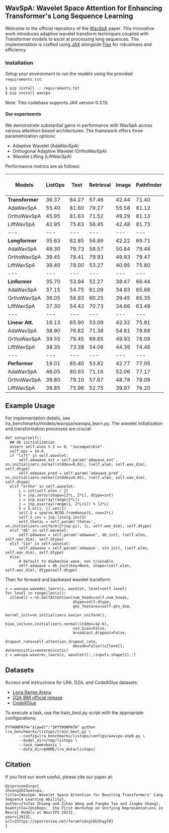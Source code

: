 ## WavSpA: Wavelet Space Attention for Enhancing Transformer's Long Sequence Learning

Welcome to the official repository of the [WavSpA](https://arxiv.org/abs/2210.01989) paper. This innovative work introduces adaptive wavelet transform techniques coupled with Transformer models to excel at processing long sequences. The implementation is crafted using [JAX](https://github.com/google/jax) alongside [Flax](https://github.com/google/flax) for robustness and efficiency.

### Installation

Setup your environment to run the models using the provided `requirements.txt`:

```bash
$ pip install -r requirements.txt
$ pip install wavspa
```
Note: This codebase supports JAX version 0.3.13.

#### Our experiments

We demonstrate substantial gains in performance with WavSpA across various attention-based architectures. The framework offers three parametrization options:

* Adaptive Wavelet (AdaWavSpA)
* Orthogonal Adaptive Wavelet (OrthoWavSpA)
* Wavelet Lifting (LiftWavSpA)

Performance metrics are as follows:

Models | ListOps | Text | Retrieval | Image | Pathfinder | Avg | Avg (w/o r)
--- | --- | --- | --- | --- | --- | --- | ---
**Transformer** | 36.37 | 64.27 | 57.46 | 42.44 | 71.40 | 54.39 | 53.62
AdaWavSpA | 55.40 | 81.60 | 79.27 | 55.58 | 81.12 | 70.59 | 68.43
OrthoWavSpA | 45.95 | 81.63 | 71.52 | 49.29 | 81.13 | 65.90 | 64.50
LiftWavSpA | 42.95 | 75.63 | 56.45 | 42.48 | 81.73 | 59.85 | 60.70
--- | --- | --- | --- | --- | --- | --- | ---
**Longformer** | 35.63 | 62.85 | 56.89 | 42.22 | 69.71 | 53.46 | 52.60
AdaWavSpA | 49.30 | 79.73 | 58.57 | 50.84 | 79.48 | 63.66 | 64.93
OrthoWavSpA | 39.45 | 78.41 | 79.93 | 49.93 | 79.47 | 54.96 | 54.96
LiftWavSpA | 39.40 | 78.00 | 53.27 | 40.95 | 75.80 | 57.48 | 58.54
--- | --- | --- | --- | --- | --- | --- | ---
**Linformer** | 35.70 | 53.94 | 52.27 | 38.47 | 66.44 | 49.36 | 48.64
AdaWavSpA | 37.15 | 54.75 | 61.09 | 34.93 | 65.66 | 50.72 | 48.12
OrthoWavSpA | 38.05 | 56.93 | 60.25 | 39.45 | 65.35 | 52.01 | 49.95
LiftWavSpA | 37.30 | 54.43 | 70.73 | 34.66 | 63.49 | 52.12 | 47.47
--- | --- | --- | --- | --- | --- | --- | ---
**Linear Att.** | 16.13 | 65.90 | 53.09 | 42.32 | 75.91 | 50.67 | 50.06
AdaWavSpA | 38.90 | 76.82 | 71.38 | 54.81 | 79.68 | 64.32 | 62.55
OrthoWavSpA | 39.55 | 79.45 | 69.65 | 49.93 | 78.09 | 55.86 | 55.86
LiftWavSpA | 38.35 | 73.39 | 54.06 | 44.39 | 74.46 | 56.93 | 57.65
--- | --- | --- | --- | --- | --- | --- | ---
**Performer** | 18.01 | 65.40 | 53.82 | 42.77 | 77.05 | 51.41 | 50.81
AdaWavSpA | 46.05 | 80.93 | 71.16 | 52.06 | 77.17 | 65.47 | 64.05
OrthoWavSpA | 39.80 | 79.10 | 57.67 | 48.78 | 78.09 | 60.69 | 61.44
LiftWavSpA | 39.85 | 75.96 | 52.75 | 39.97 | 76.20 | 56.95 | 58.00

## Example Usage

For implementation details, see lra_benchmarks/models/wavspa/wavspa_learn.py. The wavelet initialization and transformation processes are crucial:
```
def setup(self):
  ## db initialization
  assert self.wlen % 2 == 0, "incompatible"        
  self.eps = 1e-4
  if "lift" in self.wavelet:
      self.adawave_est = self.param('adawave_est', nn.initializers.normal(stddev=0.02), (self.wlen, self.wav_dim), self.dtype)
      self.adawave_pred = self.param('adawave_pred', nn.initializers.normal(stddev=0.02), (self.wlen, self.wav_dim), self.dtype)
  elif "ortho" in self.wavelet:
      L = int(self.wlen / 2)
      S = jnp.zeros(shape=[2*L, 2*L], dtype=int)
      i = jnp.asarray(range(2*L))
      j = jnp.asarray(range(1, 2*L+1)) % (2*L)
      S = S.at[i, j].set(1)
      self.S = sparse.BCOO.fromdense(S, nse=2*L)
      self.S_inv = jnp.linalg.inv(S)
      self.thetas = self.param('thetas', nn.initializers.uniform(2*jnp.pi), (L, self.wav_dim), self.dtype)
  elif "db" in self.wavelet:
      self.adawave = self.param('adawave', db_init, (self.wlen, self.wav_dim), self.dtype)
  elif "sin" in self.wavelet:
      self.adawave = self.param('adawave', sin_init, (self.wlen, self.wav_dim), self.dtype)
  else:
      # default to daubechie wave, non trainable
      self.adawave = db_init(key=None, shape=(self.wlen, self.wav_dim), dtype=self.dtype)
```

Then for forward and backward wavelet transform:
```
z = wavspa.wavedec_learn(x, wavelet, level=self.level)
for level in range(len(z)):
  z[level] = nn.SelfAttention(num_heads=self.num_heads,
                              dtype=self.dtype,
                              qkv_features=self.qkv_dim,
                              kernel_init=nn.initializers.xavier_uniform(),
                              bias_init=nn.initializers.normal(stddev=1e-6),
                              use_bias=False,
                              broadcast_dropout=False,
                              dropout_rate=self.attention_dropout_rate,
                              decode=False)(z[level], deterministic=deterministic)
z = wavspa.waverec_learn(z, wavelet)[:,:inputs.shape[1],:]

```

## Datasets

Access and instructions for LRA, D2A, and CodeXGlue datasets:

* [Long Range Arena](https://github.com/google-research/long-range-arena)
* [D2A IBM official release](https://developer.ibm.com/exchanges/data/all/d2a/)
* [CodeXGlue](https://github.com/microsoft/CodeXGLUE)

To execute a task, use the train_best.py script with the appropriate configurations:

```
PYTHONPATH="$(pwd)":"$PYTHONPATH" python lra_benchmarks/listops/train_best.py \
      --config=lra_benchmarks/listops/configs/wavspa-exp0.py \
      --model_dir=/tmp/listops \
      --task_name=basic \
      --data_dir=$HOME/lra_data/listops/
```

## Citation

If you find our work useful, please cite our paper at:

```
@inproceedings{
zhuang2023wavspa,
title={WavSpA: Wavelet Space Attention for Boosting Transformers' Long Sequence Learning Ability},
author={Yufan Zhuang and Zihan Wang and Fangbo Tao and Jingbo Shang},
booktitle={UniReps:  the First Workshop on Unifying Representations in Neural Models at NeurIPS 2023},
year={2023},
url={https://openreview.net/forum?id=yC6b3hqyf8}
}
```
